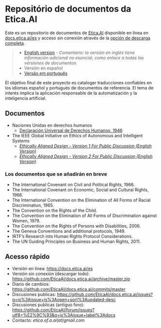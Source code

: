 # Repositório de documentos da Etica.AI
Este es un repositorio de documentos de [Etica.AI](https://etica.ai) disponible
en línea en [docs.etica.ai/es](https://docs.etica.ai/es) y acceso sin conexión através
de la [opción de descarga completa](https://github.com/EticaAI/docs.etica.ai/archive/master.zip).

> - [English version](../en/) - _Comentario: la versión en inglés tiene información adicional no esencial, como enlace a todas las versiones de documentos_
> - Versión en español
> - [Versão em português](../pt/)

El objetivo final de este proyecto es catalogar traducciones confiables en los
idiomas español y portugués de documentos de referencia. El tema de interés
implica la aplicación responsable de la automatización y la inteligencia
artificial.

## Documentos

- Naciones Unidas en derechos humanos
  - [Declaración Universal de Derechos Humanos, 1946](../un-hr/udhr/udhr-por-declaracao-universal-dos-direitos-humanos.pdf)
- The IEEE Global Initiative on Ethics of Autonomous and Intelligent Systems
  - _[Ethically Aligned Design - Version 1 For Public Discussion (English Version)](../ieee-gieais/ethically-aligned-design-v1.pdf)_
  - _[Ethically Aligned Design - Version 2 For Public Discussion (English Version)](../ieee-gieais/ethically-aligned-design-v2.pdf)_

### Los documentos que se añadirán en breve
- The International Covenant on Civil and Political Rights, 1966.
- The International Covenant on Economic, Social and Cultural Rights, 1966.
- The International Convention on the Elimination of All Forms of Racial Discrimination, 1965.
- The Convention on the Rights of the Child.
- The Convention on the Elimination of All Forms of Discrimination against Women, 1979.
- The Convention on the Rights of Persons with Disabilities, 2006.
- The Geneva Conventions and additional protocols, 1949.
- IRTF’s Research into Human Rights Protocol Considerations.
- The UN Guiding Principles on Business and Human Rights, 2011.

## Acesso rápido

- Versión en línea: <https://docs.etica.ai/es>
- Versión sin conexión (descargar todo): <https://github.com/EticaAI/docs.etica.ai/archive/master.zip>
- Diario de cambios: <https://github.com/EticaAI/docs.etica.ai/commits/master>
- Discusiones publicas: <https://github.com/EticaAI/docs.etica.ai/issues?q=is%3Aissue+is%3Aopen+sort%3Aupdated-desc>
- Discusiones publicas (antiguo foro): <https://github.com/EticaAI/forum/issues?utf8=%E2%9C%93&q=is%3Aissue+label%3Adocs>
- Contacto: _etica.of.a.ai(at)gmail.com_
